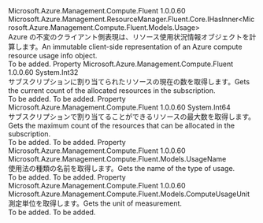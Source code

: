 <Type Name="IComputeUsage" FullName="Microsoft.Azure.Management.Compute.Fluent.IComputeUsage">
  <TypeSignature Language="C#" Value="public interface IComputeUsage : Microsoft.Azure.Management.ResourceManager.Fluent.Core.IHasInner&lt;Microsoft.Azure.Management.Compute.Fluent.Models.Usage&gt;" />
  <TypeSignature Language="ILAsm" Value=".class public interface auto ansi abstract IComputeUsage implements class Microsoft.Azure.Management.ResourceManager.Fluent.Core.IHasInner`1&lt;class Microsoft.Azure.Management.Compute.Fluent.Models.Usage&gt;" />
  <TypeSignature Language="DocId" Value="T:Microsoft.Azure.Management.Compute.Fluent.IComputeUsage" />
  <TypeSignature Language="VB.NET" Value="Public Interface IComputeUsage&#xA;Implements IHasInner(Of Usage)" />
  <TypeSignature Language="F#" Value="type IComputeUsage = interface&#xA;    interface IHasInner&lt;Usage&gt;" />
  <AssemblyInfo>
    <AssemblyName>Microsoft.Azure.Management.Compute.Fluent</AssemblyName>
    <AssemblyVersion>1.0.0.60</AssemblyVersion>
  </AssemblyInfo>
  <Interfaces>
    <Interface>
      <InterfaceName>Microsoft.Azure.Management.ResourceManager.Fluent.Core.IHasInner&lt;Microsoft.Azure.Management.Compute.Fluent.Models.Usage&gt;</InterfaceName>
    </Interface>
  </Interfaces>
  <Docs>
    <summary>
            <span data-ttu-id="70e61-101">Azure の不変のクライアント側表現は、リソース使用状況情報オブジェクトを計算します。</span><span class="sxs-lookup"><span data-stu-id="70e61-101">An immutable client-side representation of an Azure compute resource usage info object.</span></span>
            </summary>
    <remarks>To be added.</remarks>
  </Docs>
  <Members>
    <Member MemberName="CurrentValue">
      <MemberSignature Language="C#" Value="public int CurrentValue { get; }" />
      <MemberSignature Language="ILAsm" Value=".property instance int32 CurrentValue" />
      <MemberSignature Language="DocId" Value="P:Microsoft.Azure.Management.Compute.Fluent.IComputeUsage.CurrentValue" />
      <MemberSignature Language="VB.NET" Value="Public ReadOnly Property CurrentValue As Integer" />
      <MemberSignature Language="F#" Value="member this.CurrentValue : int" Usage="Microsoft.Azure.Management.Compute.Fluent.IComputeUsage.CurrentValue" />
      <MemberType>Property</MemberType>
      <AssemblyInfo>
        <AssemblyName>Microsoft.Azure.Management.Compute.Fluent</AssemblyName>
        <AssemblyVersion>1.0.0.60</AssemblyVersion>
      </AssemblyInfo>
      <ReturnValue>
        <ReturnType>System.Int32</ReturnType>
      </ReturnValue>
      <Docs>
        <summary>
            <span data-ttu-id="70e61-102">サブスクリプションに割り当てられたリソースの現在の数を取得します。</span><span class="sxs-lookup"><span data-stu-id="70e61-102">Gets the current count of the allocated resources in the subscription.</span></span>
            </summary>
        <value>To be added.</value>
        <remarks>To be added.</remarks>
      </Docs>
    </Member>
    <Member MemberName="Limit">
      <MemberSignature Language="C#" Value="public long Limit { get; }" />
      <MemberSignature Language="ILAsm" Value=".property instance int64 Limit" />
      <MemberSignature Language="DocId" Value="P:Microsoft.Azure.Management.Compute.Fluent.IComputeUsage.Limit" />
      <MemberSignature Language="VB.NET" Value="Public ReadOnly Property Limit As Long" />
      <MemberSignature Language="F#" Value="member this.Limit : int64" Usage="Microsoft.Azure.Management.Compute.Fluent.IComputeUsage.Limit" />
      <MemberType>Property</MemberType>
      <AssemblyInfo>
        <AssemblyName>Microsoft.Azure.Management.Compute.Fluent</AssemblyName>
        <AssemblyVersion>1.0.0.60</AssemblyVersion>
      </AssemblyInfo>
      <ReturnValue>
        <ReturnType>System.Int64</ReturnType>
      </ReturnValue>
      <Docs>
        <summary>
            <span data-ttu-id="70e61-103">サブスクリプションで割り当てることができるリソースの最大数を取得します。</span><span class="sxs-lookup"><span data-stu-id="70e61-103">Gets the maximum count of the resources that can be allocated in the subscription.</span></span>
            </summary>
        <value>To be added.</value>
        <remarks>To be added.</remarks>
      </Docs>
    </Member>
    <Member MemberName="Name">
      <MemberSignature Language="C#" Value="public Microsoft.Azure.Management.Compute.Fluent.Models.UsageName Name { get; }" />
      <MemberSignature Language="ILAsm" Value=".property instance class Microsoft.Azure.Management.Compute.Fluent.Models.UsageName Name" />
      <MemberSignature Language="DocId" Value="P:Microsoft.Azure.Management.Compute.Fluent.IComputeUsage.Name" />
      <MemberSignature Language="VB.NET" Value="Public ReadOnly Property Name As UsageName" />
      <MemberSignature Language="F#" Value="member this.Name : Microsoft.Azure.Management.Compute.Fluent.Models.UsageName" Usage="Microsoft.Azure.Management.Compute.Fluent.IComputeUsage.Name" />
      <MemberType>Property</MemberType>
      <AssemblyInfo>
        <AssemblyName>Microsoft.Azure.Management.Compute.Fluent</AssemblyName>
        <AssemblyVersion>1.0.0.60</AssemblyVersion>
      </AssemblyInfo>
      <ReturnValue>
        <ReturnType>Microsoft.Azure.Management.Compute.Fluent.Models.UsageName</ReturnType>
      </ReturnValue>
      <Docs>
        <summary>
            <span data-ttu-id="70e61-104">使用法の種類の名前を取得します。</span><span class="sxs-lookup"><span data-stu-id="70e61-104">Gets the name of the type of usage.</span></span>
            </summary>
        <value>To be added.</value>
        <remarks>To be added.</remarks>
      </Docs>
    </Member>
    <Member MemberName="Unit">
      <MemberSignature Language="C#" Value="public Microsoft.Azure.Management.Compute.Fluent.Models.ComputeUsageUnit Unit { get; }" />
      <MemberSignature Language="ILAsm" Value=".property instance class Microsoft.Azure.Management.Compute.Fluent.Models.ComputeUsageUnit Unit" />
      <MemberSignature Language="DocId" Value="P:Microsoft.Azure.Management.Compute.Fluent.IComputeUsage.Unit" />
      <MemberSignature Language="VB.NET" Value="Public ReadOnly Property Unit As ComputeUsageUnit" />
      <MemberSignature Language="F#" Value="member this.Unit : Microsoft.Azure.Management.Compute.Fluent.Models.ComputeUsageUnit" Usage="Microsoft.Azure.Management.Compute.Fluent.IComputeUsage.Unit" />
      <MemberType>Property</MemberType>
      <AssemblyInfo>
        <AssemblyName>Microsoft.Azure.Management.Compute.Fluent</AssemblyName>
        <AssemblyVersion>1.0.0.60</AssemblyVersion>
      </AssemblyInfo>
      <ReturnValue>
        <ReturnType>Microsoft.Azure.Management.Compute.Fluent.Models.ComputeUsageUnit</ReturnType>
      </ReturnValue>
      <Docs>
        <summary>
            <span data-ttu-id="70e61-105">測定単位を取得します。</span><span class="sxs-lookup"><span data-stu-id="70e61-105">Gets the unit of measurement.</span></span>
            </summary>
        <value>To be added.</value>
        <remarks>To be added.</remarks>
      </Docs>
    </Member>
  </Members>
</Type>